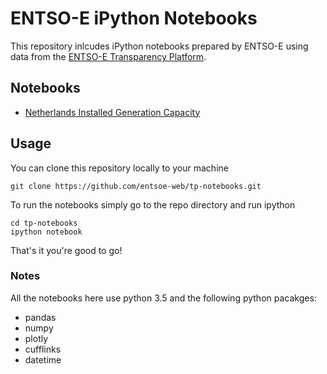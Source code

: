 # ENTSO-E iPython Notebooks

This repository inlcudes iPython notebooks prepared by ENTSO-E using data from the [ENTSO-E Transparency Platform](https://transparency.entsoe.eu).

## Notebooks
- [Netherlands Installed Generation Capacity]()

## Usage

You can clone this repository locally to your machine

```
git clone https://github.com/entsoe-web/tp-notebooks.git
```

To run the notebooks simply go to the repo directory and run ipython

```
cd tp-notebooks
ipython notebook
```

That's it you're good to go!

### Notes
All the notebooks here use python 3.5 and the following python pacakges:

- pandas
- numpy
- plotly
- cufflinks
- datetime

